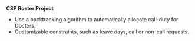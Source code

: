 **CSP Roster Project**

- Use a backtracking algorithm to automatically allocate call-duty for Doctors.
- Customizable constraints, such as leave days, call or non-call requests.
